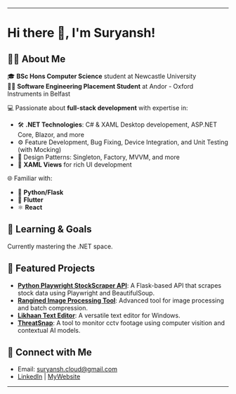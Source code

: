 
---

# Hi there 👋, I'm Suryansh!

## 🧑‍💻 About Me  
🎓 **BSc Hons Computer Science** student at Newcastle University  
👨‍🔧 **Software Engineering Placement Student** at Andor - Oxford Instruments in Belfast  

💻 Passionate about **full-stack development** with expertise in:  
- 🛠️ **.NET Technologies**: C# & XAML Desktop developement, ASP.NET Core, Blazor, and more  
- ⚙️ Feature Development, Bug Fixing, Device Integration, and Unit Testing (with Mocking)  
- 🧩 Design Patterns: Singleton, Factory, MVVM, and more  
- 🎨 **XAML Views** for rich UI development  

🌐 Familiar with:  
- 🐍 **Python/Flask**  
- 💙 **Flutter**  
- ⚛️ **React**

## 🌱 Learning & Goals
Currently mastering the .NET space.

## 🔧 Featured Projects
- **[Python Playwright StockScraper API](https://github.com/SxryxnshS5/Python-Playwright-StockScraper-API)**: A Flask-based API that scrapes stock data using Playwright and BeautifulSoup.
- **[Rangined Image Processing Tool](https://github.com/SxryxnshS5/Rangined-Image_Processing_Tool)**: Advanced tool for image processing and batch compression.
- **[Likhaan Text Editor](https://github.com/SxryxnshS5/Likhaan-Text_Editor)**: A versatile text editor for Windows.
- **[ThreatSnap](https://github.com/SxryxnshS5/ThreatSnap)**: A tool to monitor cctv footage using computer visition and contextual AI models.

## 🤝 Connect with Me
- Email: suryansh.cloud@gmail.com
- [LinkedIn](https://www.linkedin.com/in/suryansh-singh-ncl/) | [MyWebsite](https://suryansshh.cloud/)

--- 
